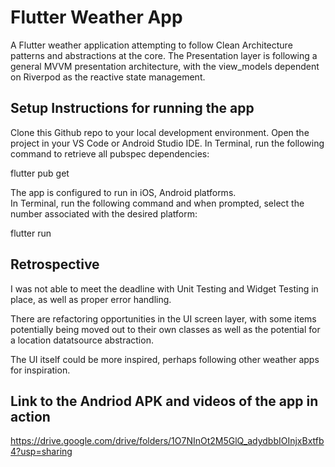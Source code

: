 # Flutter Weather App

A Flutter weather application attempting to follow Clean Architecture patterns and abstractions at the core. The Presentation layer is following a general MVVM presentation architecture, with the view_models dependent on Riverpod as the reactive state management. 

## Setup Instructions for running the app

Clone this Github repo to your local development environment.
Open the project in your VS Code or Android Studio IDE.
In Terminal, run the following command to retrieve all pubspec dependencies:

flutter pub get

The app is configured to run in iOS, Android platforms.  
In Terminal, run the following command and when prompted, select the number associated with the desired platform:

flutter run

## Retrospective

I was not able to meet the deadline with Unit Testing and Widget Testing in place, as well as proper error handling.

There are refactoring opportunities in the UI screen layer, with some items potentially being moved out to their own classes as well as the potential for a location datatsource abstraction.

The UI itself could be more inspired, perhaps following other weather apps for inspiration.

## Link to the Andriod APK and videos of the app in action

https://drive.google.com/drive/folders/1O7NInOt2M5GlQ_adydbbIOInjxBxtfb4?usp=sharing
